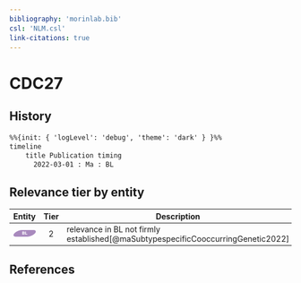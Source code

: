 ```yaml
---
bibliography: 'morinlab.bib'
csl: 'NLM.csl'
link-citations: true
---
```


# CDC27

## History

```mermaid
%%{init: { 'logLevel': 'debug', 'theme': 'dark' } }%%
timeline
    title Publication timing
      2022-03-01 : Ma : BL
```


## Relevance tier by entity

|Entity|Tier|Description|
|:------:|:----:|--------------------------------------|
|![BL](images/icons/BL_tier2.png)|2|relevance in BL not firmly established[@maSubtypespecificCooccurringGenetic2022]|





## References


